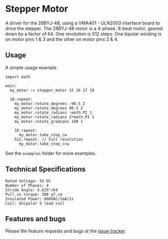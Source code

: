 # Stepper Motor

A driver for the 28BYJ-48, using a VMA401 - ULN2003 interface 
board to drive the stepper. The 28BYJ-48 motor is a 4-phase, 
8-beat motor, geared down by a factor of 64. One revolution is
512 steps. One bipolar winding is on motor pins 1 & 3 and the 
other on motor pins 2 & 4. 

## Usage

A simple usage example.

```
import math

main:
  my_motor := stepper_motor 15 16 17 18
  
  10.repeat:
    my_motor.rotate_degrees -90.5 2
    my_motor.rotate_degrees 90.5 2
    my_motor.rotate_radians -math.PI 1
    my_motor.rotate_radians 2*math.PI 1
    my_motor.rotate_gradians 100 1
    
    10.repeat:
      my_motor.take_step_cw
    512.repeat: // Full revolution
      my_motor.take_step_ccw
```

See the `examples` folder for more examples.

## Technical Specifications

```
Rated Voltage: 5V DC
Number of Phases: 4
Stride Angle: 5.625°/64
Pull in torque: 300 gf.cm
Insulated Power: 600VAC/1mA/1s
Coil: Unipolar 5 lead coil
```

## Features and bugs

Please file feature requests and bugs at the [issue tracker][tracker].

[tracker]: https://github.com/nilwes/28BYJ-48/issues
